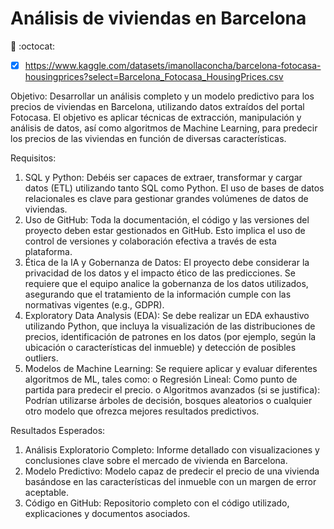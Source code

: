# Análisis de viviendas en Barcelona

:metal: :octocat:

- [x]  https://www.kaggle.com/datasets/imanollaconcha/barcelona-fotocasa-housingprices?select=Barcelona_Fotocasa_HousingPrices.csv

Objetivo:
Desarrollar un análisis completo y un modelo predictivo para los precios de viviendas en Barcelona, utilizando datos extraídos del portal Fotocasa. El objetivo es aplicar técnicas de extracción, manipulación y análisis de datos, así como algoritmos de Machine Learning, para predecir los precios de las viviendas en función de diversas características.

Requisitos:
1. SQL y Python: Debéis ser capaces de extraer, transformar y cargar datos (ETL) utilizando tanto SQL como Python. El uso de bases de datos relacionales es clave para gestionar grandes volúmenes de datos de viviendas.
2. Uso de GitHub: Toda la documentación, el código y las versiones del proyecto deben estar gestionados en GitHub. Esto implica el uso de control de versiones y colaboración efectiva a través de esta plataforma.
3. Ética de la IA y Gobernanza de Datos: El proyecto debe considerar la privacidad de los datos y el impacto ético de las predicciones. Se requiere que el equipo analice la gobernanza de los datos utilizados, asegurando que el tratamiento de la información cumple con las normativas vigentes (e.g., GDPR).
4. Exploratory Data Analysis (EDA): Se debe realizar un EDA exhaustivo utilizando Python, que incluya la visualización de las distribuciones de precios, identificación de patrones en los datos (por ejemplo, según la
ubicación o características del inmueble) y detección de posibles outliers.
5. Modelos de Machine Learning: Se requiere aplicar y evaluar diferentes algoritmos de ML, tales como:
  o Regresión Lineal: Como punto de partida para predecir el precio.
  o Algoritmos avanzados (si se justifica): Podrían utilizarse árboles de decisión, bosques aleatorios o cualquier otro modelo que ofrezca mejores resultados predictivos.

Resultados Esperados:
1. Análisis Exploratorio Completo: Informe detallado con visualizaciones y conclusiones clave sobre el mercado de vivienda en Barcelona.
2. Modelo Predictivo: Modelo capaz de predecir el precio de una vivienda basándose en las características del inmueble con un margen de error aceptable.
3. Código en GitHub: Repositorio completo con el código utilizado, explicaciones y documentos asociados.
